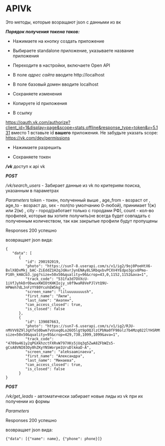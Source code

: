 # APIVk

Это методы, которые возращают json с данными из вк

***Порядок получения токена таков:***

- Нажимаете на кнопку создать приложение

- Выбираете standalone приложение, указываете название приложения

- Переходите в настройки, включаете Open API

- В поле *адрес сайта* вводите http://localhost

- В поле базовый домен вводите localhost

- Сохраняете изменения

- Копируете id приложения

- В ссылку

https://oauth.vk.com/authorize?client_id=1&display=page&scope=stats,offline&response_type=token&v=5.131 вместо 1 вставьте id **вашего** приложения. Не забудьте указать scope: https://vk.com/dev/permissions

- Нажимаете разрешить

- Сохраняете токен

***/vk*** доступ к api vk

___POST___

_/vk/search_users_ - Забирает данные из vk по критериям поиска, указанным в параметрах

*Parameters*
token - токен, полученный выше ,
age_from - возраст от ,
age_to - возраст до,
sex - пол(по умолчанию 0-любой), принимает 1(ж) или 2(м) ,
city - город(работает только с городами РФ),
count - кол-во профилей, которые вы хотите получить(не всегда будет совпадать с полученным количеством, так как закрытые профили будут пропущены

Responses 200 успешно

возвращает json вида:

```
{
   "data": [
      {
         "id": 290192019,
         "photo": "https://sun7-8.userapi.com/s/v1/ig2/9oj0PoeHtX6-BxlX8DxMkj_bAC-ZiEddZ1H2qJdAvrJynENAy8LSRbqxbvPCXV4YEdpo3gcv8Pmo-P10h_kHACb3.jpg?size=50x50&quality=96&crop=43,0,1152,1152&ava=1",
         "track_code": "531fa3d7OVXcU-1iVfJyhkDrObwuxKWIOtKHKIojy_s0f9waR8VePJlVtQ9U-HPWeh7dLJnFzYY80YcohEW5kg",
         "screen_name": "liluuuuuuuush",
         "first_name": "Лили",
         "last_name": "Акопян",
         "can_access_closed": true,
         "is_closed": false
      },
      {
         "id": 139087663,
         "photo": "https://sun7-6.userapi.com/s/v1/ig2/RJU-nMVVV8Z9lJqXfeS0bwm7vUseq0Lo26O5lgt9pOQJlzCPbNa0fF98olz7b4Mzq022lYHSRM9kwaxSgbSdZzjt.jpg?size=50x50&quality=95&crop=429,730,1099,1099&ava=1",
         "track_code": "4709a461y2qPGXkhzctFXRvW797XKs5jUq3g5ZwA8ZFbWZs5-gCsA8VNI03Oy0hZKyYNSWorpm1UruDlkmaD-A",
         "screen_name": "aleksaaminaeva",
         "first_name": "Александра",
         "last_name": "Минаева",
         "can_access_closed": true,
         "is_closed": false
      }
}
```


___POST___

_/vk/get_leads_   -  автоматически забирает новые лиды из vk при их получении из формы

*Parameters*


Responses 200 успешно

возвращает json вида:

```
{"data": [{"name": name}, {"phone": phone}]}
```